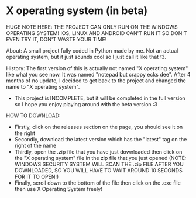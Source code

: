 # X operating system (in beta)
 
 HUGE NOTE HERE: THE PROJECT CAN ONLY RUN ON THE WINDOWS OPERATING SYSTEM! IOS, LINUX AND ANDROID CAN'T RUN IT SO DON'T EVEN TRY IT, DON'T WASTE YOUR TIME!
 
 About: A small project fully coded in Python made by me. Not an actual operating system, but it just sounds cool so I just call it like that :3.

History: The first version of this is actually not named "X operating system" like what you see now. It was named "notepad but crappy ecks dee". After 4 months of no update, I decided to get back to the project and changed the name to "X operating system".

- This project is INCOMPLETE, but it will be completed in the full version so I hope you enjoy playing around with the beta version :3

HOW TO DOWNLOAD: 
- Firstly, click on the releases section on the page, you should see it on the right
- Secondly, download the latest version which has the "latest" tag on the right of the name
- Thirdly, open the .zip file that you have just downloaded then click on the "X operating system" file in the zip file that you just opened
(NOTE: WINDOWS SECURITY SYSTEM WILL SCAN THE .zip FILE AFTER YOU DOWNLOADED, SO YOU WILL HAVE TO WAIT AROUND 10 SECONDS FOR IT TO OPEN!)
- Finally, scroll down to the bottom of the file then click on the .exe file then use X Operating System freely!

